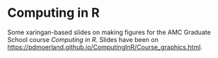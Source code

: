 # Computing in R

Some xaringan-based slides on making figures for the AMC Graduate School course _Computing in R_. Slides have been on https://pdmoerland.github.io/ComputingInR/Course_graphics.html.
